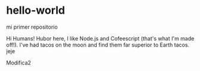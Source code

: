 # hello-world
mi primer repositorio

Hi Humans!
Hubor here, I like Node.js and Cofeescript (that's what I'm made off!).
I've had tacos on the moon and find them far superior to Earth tacos.
jeje

Modifica2
